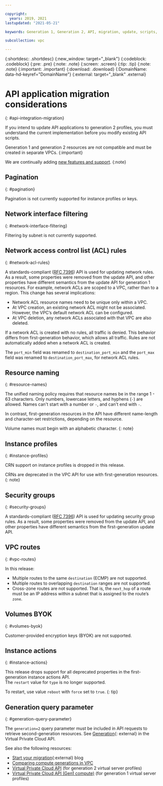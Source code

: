 ```yaml
---

copyright:
  years: 2019, 2021
lastupdated: "2021-05-21"

keywords: Generation 1, Generation 2, API, migration, update, scripts, integration, application

subcollection: vpc

---
```


<!-- Common attributes used in the template are defined as follows: -->
{:shortdesc: .shortdesc}
{:new_window: target="_blank"}
{:codeblock: .codeblock}
{:pre: .pre}
{:note: .note}
{:screen: .screen}
{:tip: .tip}
{:note: .note}
{:important: .important}
{:download: .download}
{:DomainName: data-hd-keyref="DomainName"}
{:external: target="_blank" .external}

# API application migration considerations
{: #api-integration-migration}

If you intend to update API applications to generation 2 profiles, you must understand the current implementation before you modify existing API scripts.

Generation 1 and generation 2 resources are not compatible and must be created in separate VPCs.
{:important}

We are continually adding [new features and support](/docs/vpc?topic=vpc-api-change-log).
{:note}

## Pagination
{: #pagination}

Pagination is not currently supported for instance profiles or keys.

## Network interface filtering 
{: #network-interface-filtering}

Filtering by subnet is not currently supported.

## Network access control list (ACL) rules 
{: #network-acl-rules}

A standards-compliant ([RFC 7396](https://tools.ietf.org/html/rfc7396)) API is used for updating network rules. As a result, some properties were removed from the update API, and other properties have different semantics from the update API for generation 1 resources. For example, network ACLs are scoped to a VPC, rather than to a region. This change has several implications: 

- Network ACL resource names need to be unique only within a VPC.
- At VPC creation, an existing network ACL might not be associated. However, the VPC’s default network ACL can be configured.
- At VPC deletion, any network ACLs associated with that VPC are also deleted.

If a network ACL is created with no rules, all traffic is denied. This behavior differs from first-generation behavior, which allows all traffic. Rules are not automatically added when a network ACL is created. 

The `port_min` field was renamed to `destination_port_min` and the `port_max` field was renamed to `destination_port_max`, for network ACL rules.

## Resource naming 
{: #resource-names}

The unified naming policy requires that resource names be in the range 1 - 63 characters. Only numbers, lowercase letters, and hyphens (`-`) are allowed. Names can't start with a number or `-`, and can't end with `-`. 

In contrast, first-generation resources in the API have different name-length and character-set restrictions, depending on the resource.

Volume names must begin with an alphabetic character. 
{: note}

## Instance profiles 
{: #instance-profiles}

CRN support on instance profiles is dropped in this release. 

CRNs are deprecated in the VPC API for use with first-generation resources. 
{: note}

## Security groups 
{: #security-groups}

A standards-compliant ([RFC 7396](https://tools.ietf.org/html/rfc7396)) API is used for updating security group rules. As a result, some properties were removed from the update API, and other properties have different semantics from the first-generation update API.

## VPC routes
{: #vpc-routes}

In this release:
- Multiple routes to the same `destination` (ECMP) are not supported. 
- Multiple routes to overlapping `destination` ranges are not supported. 
- Cross-zone routes are not supported. That is, the `next_hop` of a route must be an IP address within a subnet that is assigned to the route’s `zone`.

## Volumes BYOK  
{: #volumes-byok}

Customer-provided encryption keys (BYOK) are not supported.

## Instance actions 
{: #instance-actions}

This release drops support for all deprecated properties in the first-generation instance actions API. <br>The `restart` value for `type` is no longer supported.

To restart, use value `reboot` with `force` set to `true`. 
{: tip}

## Generation query parameter
{: #generation-query-parameter}

The `generation=2` query parameter must be included in API requests to retrieve second-generation resources. See [Generation](https://{DomainName}/apidocs/vpc#api-generation-parameter){: external} in the Virtual Private Cloud API.


See also the following resources:
* [Start your migration](https://www.ibm.com/cloud/blog/announcements/start-your-vpc-gen1-to-vpc-gen2-migration){:external} blog
* [Comparing compute generations in VPC](/docs/cloud-infrastructure?topic=cloud-infrastructure-compare-vpc-vpcoc)
* [Virtual Private Cloud API](/apidocs/vpc) (for generation 2 virtual server profiles)
* [Virtual Private Cloud API (Gen1 compute)](/apidocs/vpc-on-classic) (for generation 1 virtual server profiles)
